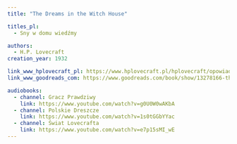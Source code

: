 ```yaml
---
title: "The Dreams in the Witch House"

titles_pl:
  - Sny w domu wiedźmy

authors:
  - H.P. Lovecraft
creation_year: 1932

link_www_hplovecraft_pl: https://www.hplovecraft.pl/hplovecraft/opowiadania-nowele-powiesci/the-dreams-in-the-witch-house/
link_www_goodreads_com: https://www.goodreads.com/book/show/13278166-the-dreams-in-the-witch-house

audiobooks:
  - channel: Gracz Prawdziwy
    link: https://www.youtube.com/watch?v=g0U0W0wAKbA
  - channel: Polskie Dreszcze
    link: https://www.youtube.com/watch?v=1s0tGGbYYac
  - channel: Świat Lovecrafta
    link: https://www.youtube.com/watch?v=e7p15sMI_wE
---
```



